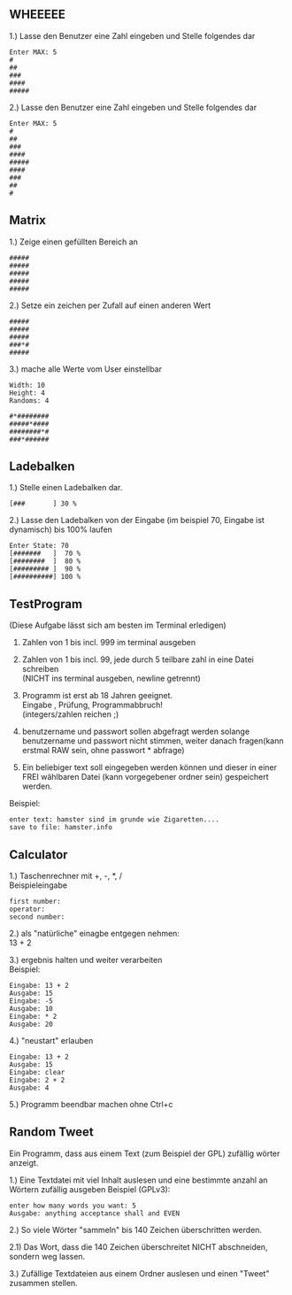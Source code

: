 ## WHEEEEE ##

1.) Lasse den Benutzer eine Zahl eingeben und Stelle folgendes dar

```
Enter MAX: 5
#
##
###
####
#####
```

2.) Lasse den Benutzer eine Zahl eingeben und Stelle folgendes dar

```
Enter MAX: 5
#
##
###
####
#####
####
###
##
#
```


## Matrix ##

1.) Zeige einen gefüllten Bereich an

```
#####
#####
#####
#####
#####
```

2.) Setze ein zeichen per Zufall auf einen anderen Wert

```
#####
#####
#####
###*#
#####
```

3.) mache alle Werte vom User einstellbar

```
Width: 10
Height: 4
Randoms: 4

#*########
#####*####
########*#
###*######
```

## Ladebalken ##

1.) Stelle einen Ladebalken dar.

```
[###       ] 30 %
```

2.) Lasse den Ladebalken von der Eingabe (im beispiel 70, Eingabe ist dynamisch) bis 100% laufen

```
Enter State: 70
[#######   ]  70 %
[########  ]  80 %
[######### ]  90 %
[##########] 100 %
```


## TestProgram ##
(Diese Aufgabe lässt sich am besten im Terminal erledigen)  

1. Zahlen von 1 bis incl. 999 im terminal ausgeben
 
2. Zahlen von 1 bis incl. 99, jede durch 5 teilbare zahl in eine Datei schreiben  
(NICHT ins terminal ausgeben, newline getrennt)
 
3. Programm ist erst ab 18 Jahren geeignet.  
Eingabe , Prüfung, Programmabbruch!  
(integers/zahlen reichen ;)
 
4. benutzername und passwort sollen abgefragt werden
solange benutzername und passwort nicht stimmen, weiter danach fragen(kann erstmal RAW sein, ohne passwort * abfrage)
 
5. Ein beliebiger text soll eingegeben werden können und dieser in einer FREI wählbaren Datei (kann vorgegebener ordner sein) gespeichert werden.
 
Beispiel:  
```
enter text: hamster sind im grunde wie Zigaretten....
save to file: hamster.info
```


## Calculator ##
 
1.) Taschenrechner mit +, -, *, /  
Beispieleingabe  
```
first number:  
operator:  
second number:
```
2.) als "natürliche" einagbe entgegen nehmen:  
13 + 2  
 
3.) ergebnis halten und weiter verarbeiten  
Beispiel:
```
Eingabe: 13 + 2  
Ausgabe: 15  
Eingabe: -5  
Ausgabe: 10  
Eingabe: * 2  
Ausgabe: 20
```
 
4.) "neustart" erlauben 
```
Eingabe: 13 + 2
Ausgabe: 15
Eingabe: clear
Eingabe: 2 + 2
Ausgabe: 4
```

5.) Programm beendbar machen ohne Ctrl+c


## Random Tweet ##
Ein Programm, dass aus einem Text (zum Beispiel der GPL) zufällig wörter anzeigt.

1.) Eine Textdatei mit viel Inhalt auslesen und eine bestimmte anzahl an Wörtern zufällig ausgeben 
Beispiel (GPLv3):  
```
enter how many words you want: 5
Ausgabe: anything acceptance shall and EVEN
```

2.) So viele Wörter "sammeln" bis 140 Zeichen überschritten werden.

2.1) Das Wort, dass die 140 Zeichen überschreitet NICHT abschneiden, sondern weg lassen.

3.) Zufällige Textdateien aus einem Ordner auslesen und einen "Tweet" zusammen stellen.
